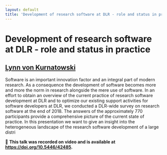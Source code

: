 ```yaml
---
layout: default
title: 'Development of research software at DLR - role and status in practice'
---
```


# Development of research software at DLR - role and status in practice

## [Lynn von Kurnatowski](../../speaker/PPJV7W/)

Software is an important innovation factor and an integral part of modern research.  As a consequence the development of software becomes more and more the norm in research alongside the mere use of software. In an effort to obtain an overview of the current practice of research software development at DLR and to optimize our existing support activities for software developers at DLR, we conducted a DLR-wide survey on research software at the end of 2018. The answers of the approximately 770 participants provide a comprehensive picture of the current state of practice. In this presentation we want to give an insight into the heterogeneous landscape of the research software development of a large distri

🎥 **This talk was recorded on video and is available at <https://doi.org/10.5446/42485>.**